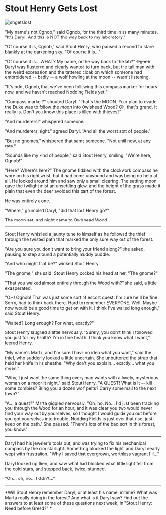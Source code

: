 # Stout Henry Gets Lost

![](http://westkarana.com/wp-content/uploads/2008/10/shgetslost.jpg "shgetslost")

"My name's not Ognob," said Ognob, for the third time in as many minutes. "It's Daryl. And this is NOT the way back to my laboratory."

"Of course it is, Ognob," said Stout Henry, who paused a second to stare blankly at the darkening sky. "Of course it is..."

"Of course it is... WHAT? My name, or the way back to the lab?" ~~Ognob~~ Daryl was flustered and clearly wanted to turn back, but the tall man with the weird expression and the tattered cloak on which someone had embroidered -- badly -- a wolf howling at the moon -- wasn't listening.

"It's odd, Ognob, that we've been following this compass marker for hours now, and we haven't reached Nodding Fields yet!"

"Compass marker?" shouted Daryl. "That's the MOON. Your plan to evade the Duke was to follow the *moon* into Owlshead Wood? Oh, that's grand. It really is. Don't you know this place is filled with thieves?"

"And murderers!" whispered someone.

"And murderers, right." agreed Daryl. "And all the worst sort of people."

"But no gnomes," whispered that same someone. "Not until now, at any rate."

"Sounds like my kind of people," said Stout Henry, smiling. "We're here, Ognob!"

"Here? Where's here?" The gnome fiddled with the clockwork compass he wore on his right wrist, but it had come unwound and was being no help at all. He looked around him and saw only a small clearing. The setting moon gave the twilight mist an unsettling glow, and the height of the grass made it plain that even the deer avoided this part of the forest.

He was entirely alone.

"Where," grumbled Daryl, "did that lout Henry go?"

The moon set, and night came to Owlshead Wood.

---

Stout Henry whistled a jaunty tune to himself as he followed the thief through the twisted path that marked the only sure way out of the forest.

"Are you sure you don't want to bring your friend along?" she asked, pausing to step around a potentially muddy puddle.

"And who might that be?" winked Stout Henry.

"The gnome," she said. Stout Henry cocked his head at her. "The gnome?"

"That you walked almost entirely through the Wood with?" she said, a little exasperated.

"OH! Ognob! That was just some sort of escort quest. I'm sure he'll be fine. Sorry, had to think back there. Hard to remember EVERYONE. Well. Maybe now would be a good time to get on with it. I think I've waited long enough," said Stout Henry.

"Waited? Long enough? For what, exactly?"

Stout Henry laughed a little nervously. "Surely, you don't think I followed you just for my health? I'm in fine health. I think you know what I want," leered Henry.

"My name's Marta, and I'm sure I have no idea what you want," said the thief, who suddenly looked a little uncertain. She unbuttoned the strap that held her knife in its sheathe. "Why don't you explain... exactly... what you mean."

"Why, I just want the same thing every man wants with a lovely, mysterious woman on a moonlit night," said Stout Henry. "A QUEST! What is it -- kill some zombies? Bring you a dozen wolf pelts? Carry some mail to the next town?"

"A... a quest?" Marta giggled nervously. "Oh, no. No... I'd just been tracking you through the Wood for an hour, and it was clear you two would never find your way out by yourselves, so I thought I would guide you out before you got yourselves into trouble. Nodding Fields is just over that rise, just keep on the path." She paused. "There's lots of the bad sort in this forest, you know."

---

Daryl had his jeweler's tools out, and was trying to fix his mechanical compass by the dim starlight. Something blocked the light, and Daryl nearly wept with frustration. "Why I saved that overgrown, worthless vagrant I'll..."

Daryl looked up then, and saw what had blocked what little light fell from the cold stars, and stepped back, twice, stunned.

"Oh... oh, no... I didn't..."

---

*Will Stout Henry remember Daryl, or at least his name, in time? What was Marta really doing in the forest? And what is it Daryl saw? Find out the answers to at least some of these questions next week, in "Stout Henry: Need before Greed?"
*
